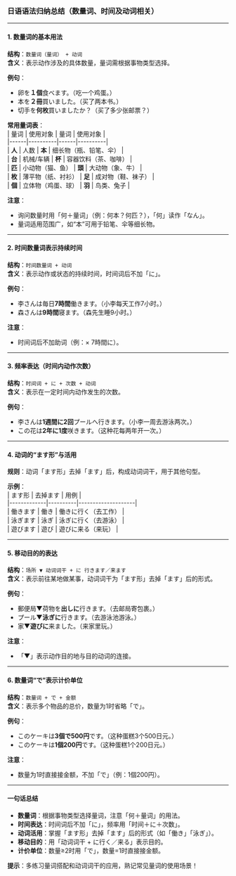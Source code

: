 ### 日语语法归纳总结（数量词、时间及动词相关）

---

#### **1. 数量词的基本用法**  
**结构**：`数量词（量词） + 动词`  
**含义**：表示动作涉及的具体数量，量词需根据事物类型选择。  

**例句**：  
- 卵を**１個**食べます。（吃一个鸡蛋。）  
- 本を**２冊**買いました。（买了两本书。）  
- 切手を**何枚**買いましたか？（买了多少张邮票？）  

**常用量词表**：  
| 量词 | 使用对象 | 量词 | 使用对象 |  
|------|----------|------|----------|  
| **人** | 人数 | **本** | 细长物（瓶、铅笔、伞） |  
| **台** | 机械/车辆 | **杯** | 容器饮料（茶、咖啡） |  
| **匹** | 小动物（猫、鱼） | **頭** | 大动物（象、牛） |  
| **枚** | 薄平物（纸、衬衫） | **足** | 成对物（鞋、袜子） |  
| **個** | 立体物（鸡蛋、球） | **羽** | 鸟类、兔子 |  

**注意**：  
- 询问数量时用「何＋量词」（例：何本？何匹？），「何」读作「なん」。  
- 量词适用范围广，如“本”可用于铅笔、伞等细长物。  

---

#### **2. 时间数量词表示持续时间**  
**结构**：`时间数量词 + 动词`  
**含义**：表示动作或状态的持续时间，时间词后不加「に」。  

**例句**：  
- 李さんは毎日**7時間**働きます。（小李每天工作7小时。）  
- 森さんは**9時間**寝ます。（森先生睡9小时。）  

**注意**：  
- 时间词后不加助词（例：× 7時間に）。  

---

#### **3. 频率表达（时间内动作次数）**  
**结构**：`时间词 + に + 次数 + 动词`  
**含义**：表示在一定时间内动作发生的次数。  

**例句**：  
- 李さんは**1週間に2回**プールへ行きます。（小李一周去游泳两次。）  
- この花は**2年に1度**咲きます。（这种花每两年开一次。）  

---

#### **4. 动词的“ます形”与活用**  
**规则**：动词「ます形」去掉「ます」后，构成动词词干，用于其他句型。  

**示例**：  
| ます形      | 去掉ます | 用例               |  
|-------------|----------|--------------------|  
| 働きます    | 働き     | 働きに行く（去工作） |  
| 泳ぎます    | 泳ぎ     | 泳ぎに行く（去游泳） |  
| 遊びます    | 遊び     | 遊びに来る（来玩）   |  

---

#### **5. 移动目的的表达**  
**结构**：`场所 ▼ 动词词干 + に 行きます／来ます`  
**含义**：表示前往某地做某事，动词词干为「ます形」去掉「ます」后的形式。  

**例句**：  
- 郵便局▼荷物を**出しに**行きます。（去邮局寄包裹。）  
- プール▼**泳ぎに**行きます。（去游泳池游泳。）  
- 家▼**遊びに**来ました。（来家里玩。）  

**注意**：  
- 「▼」表示动作目的地与目的动词的连接。  

---

#### **6. 数量词“で”表示计价单位**  
**结构**：`数量词 + で + 金额`  
**含义**：表示多个物品的总价，数量为1时省略「で」。  

**例句**：  
- このケーキは**3個で500円**です。（这种蛋糕3个500日元。）  
- このケーキは**1個200円**です。（这种蛋糕1个200日元。）  

**注意**：  
- 数量为1时直接接金额，不加「で」（例：1個200円）。  

---

#### **一句话总结**  
- **数量词**：根据事物类型选择量词，注意「何＋量词」的用法。  
- **时间表达**：时间词后不加「に」，频率用「时间＋に＋次数」。  
- **动词活用**：掌握「ます形」去掉「ます」后的形式（如「働き」「泳ぎ」）。  
- **移动目的**：用「动词词干 + に行く／来る」表示目的。  
- **计价单位**：数量≥2时用「で」，数量=1时直接接金额。  

**提示**：多练习量词搭配和动词词干的应用，熟记常见量词的使用场景！